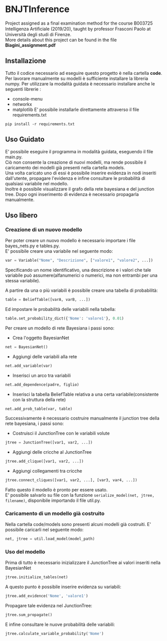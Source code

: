 # BNJTInference
Project assigned as a final examination method for the course B003725 Intelligenza Artiﬁciale (2019/20), taught by professor Frasconi Paolo at Università degli studi di Firenze.  
More details about this project can be found in the file **Biagini_assignment.pdf**

## Installazione
Tutto il codice necessario ad eseguire questo progetto è nella cartella **code**. 
Per lavorare manualmente su modelli è sufficiente installare la libreria numpy.
Per utilizzare la modalità guidata è necessario installare anche le seguenti librerie :
* console-menu
* networkx
* matplotlib
E' possibile installarle direttamente attraverso il file requirements.txt  
```shell
pip install -r requirements.txt
```

## Uso Guidato

E' possibile eseguire il programma in modalità guidata, eseguendo il file main.py.  
Ciò non consente la creazione di nuovi modelli, ma rende possibile il caricamento dei modelli già presenti nella cartella models.  
Una volta caricato uno di essi è possibile inserire evidenza in nodi inseriti dall'utente, propagare l'evidenza e infine consultare le probabilità di qualsiasi variabile nel modello.  
Inoltre è possibile visualizzare il grafo della rete bayesiana e del junction tree.
Dopo ogni inserimento di evidenza è necessario propagarla manualmente.

## Uso libero
### Creazione di un nuovo modello
Per poter creare un nuovo modello è necessario importare i file bayes_nets.py e tables.py.  
E' possibile creare una variabile nel seguente modo:  
```python
var = Variable("Nome", "Descrizione", ["valore1", "valore2", ...])
```
Specificando un nome identificativo, una descrizione e i valori che tale variabile può assumere(alfanumerici o numerici, ma non entrambi per una stessa variabile).  
  
A partire da una o più variabili è possibile creare una tabella di probabilità:
```python
table = BeliefTable([varA, varB, ...])
```
Ed impostare le probabilità delle variabili nella tabella:
```python
table.set_probability_dict({'Nome': 'valore1'}, 0.01)
```
Per creare un modello di rete Bayesiana i passi sono:
* Crea l'oggetto BayesianNet  
```python
net = BayesianNet()
```
* Aggiungi delle variabili alla rete  
```python
net.add_variable(var)
```
* Inserisci un arco tra variabili  
```python
net.add_dependence(padre, figlio)
```
* Inserisci la tabella BeliefTable relativa a una certa variabile(consistente con la struttura della rete)
```python
net.add_prob_table(var, table)
```
  
Successivamente è necessario costruire manualmente il junction tree della rete bayesiana, i passi sono:
* Costruisci il JunctionTree con le variabili volute
```python
jtree = JunctionTree([var1, var2, ...])
```
* Aggiungi delle cricche al JunctionTree
```python
jtree.add_clique([var1, var2, ...])
```
* Aggiungi collegamenti tra cricche
```python
jtree.connect_cliques([var1, var2, ...], [var3, var4, ...])
```
Fatto questo il modello è pronto per essere usato.  
E' possibile salvarlo su file con la funzione `serialize_model(net, jtree, filename)`, disponibile importando il file util.py.  

### Caricamento di un modello già costruito
Nella cartella code/models sono presenti alcuni modelli già costruiti.
E' possibile caricarli nel seguente modo:
```python
net, jtree = util.load_model(model_path)
```
### Uso del modello
Prima di tutto è necessario inizializzare il JunctionTree ai valori inseriti nella BayesianNet
```python
jtree.initialize_tables(net)
```

A questo punto è possibile inserire evidenza su variabili:
```python
jtree.add_evidence('Nome', 'valore1')
```

Propagare tale evidenza nel JunctionTree:
```python
jtree.sum_propagate()
```
E infine consultare le nuove probabilità delle variabili:
```python
jtree.calculate_variable_probability('Nome')
```